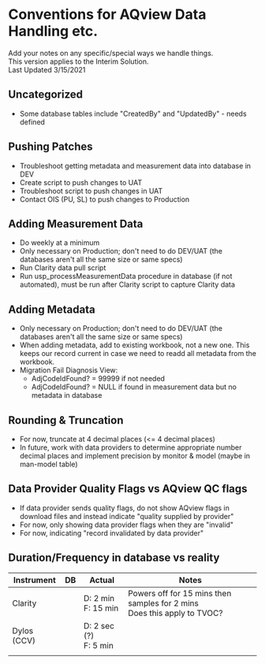 # Conventions for AQview Data Handling etc.
Add your notes on any specific/special ways we handle things. </br>
This version applies to the Interim Solution.</br>
Last Updated 3/15/2021
</br>

## Uncategorized
- Some database tables include "CreatedBy" and "UpdatedBy" - needs defined


## Pushing Patches
- Troubleshoot getting metadata and measurement data into database in DEV
- Create script to push changes to UAT
- Troubleshoot script to push changes in UAT
- Contact OIS (PU, SL) to push changes to Production


## Adding Measurement Data 
- Do weekly at a minimum
- Only necessary on Production; don't need to do DEV/UAT (the databases aren't all the same size or same specs)
- Run Clarity data pull script
- Run usp_processMeasurementData procedure in database (if not automated), must be run after Clarity script to capture Clarity data


## Adding Metadata
- Only necessary on Production; don't need to do DEV/UAT (the databases aren't all the same size or same specs)
- When adding metadata, add to existing workbook, not a new one. This keeps our record current in case we need to readd all metadata from the workbook.
- Migration Fail Diagnosis View:
  - AdjCodeIdFound? = 99999 if not needed
  - AdjCodeIdFound? = NULL if found in measurement data but no metadata in database


## Rounding & Truncation
- For now, truncate at 4 decimal places (<= 4 decimal places)
- In future, work with data providers to determine appropriate number decimal places and implement precision by monitor & model (maybe in man-model table)


## Data Provider Quality Flags vs AQview QC flags
- If data provider sends quality flags, do not show AQview flags in download files and instead indicate "quality supplied by provider" 
- For now, only showing data provider flags when they are "invalid"
- For now, indicating "record invalidated by data provider"


## Duration/Frequency in database vs reality
  <table class="tg">
  <thead>
    <tr>
      <th class="tg-0pky">Instrument</th>
      <th class="tg-0pky">DB</th>
      <th class="tg-0pky">Actual</th>
      <th class="tg-0pky">Notes</th>
    </tr>
  </thead>
  <tbody>
    <tr>
      <td class="tg-0pky">Clarity</td>
      <td class="tg-0pky"></td>
      <td class="tg-0pky">D: 2 min<br>F: 15 min</td>
      <td class="tg-0pky">Powers off for 15 mins then samples for 2 mins<br>Does this apply to TVOC?</td>
    </tr>
    <tr>
      <td class="tg-0pky">Dylos (CCV)</td>
      <td class="tg-0pky"></td>
      <td class="tg-0pky">D: 2 sec (?)<br>F: 5 min</td>
      <td class="tg-0pky"></td>
    </tr>
    <tr>
      <td class="tg-0pky"></td>
      <td class="tg-0pky"></td>
      <td class="tg-0pky"></td>
      <td class="tg-0pky"></td>
    </tr>
  </tbody>
  </table>
